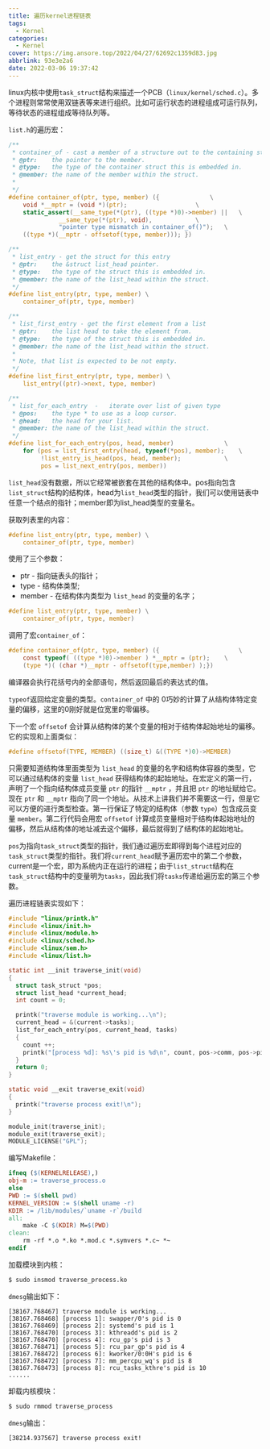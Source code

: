 ```yaml
---
title: 遍历kernel进程链表
tags:
  - Kernel
categories:
  - Kernel
cover: https://img.ansore.top/2022/04/27/62692c1359d83.jpg
abbrlink: 93e3e2a6
date: 2022-03-06 19:37:42
---
```


linux内核中使用`task_struct`结构来描述一个PCB（`linux/kernel/sched.c`）。多个进程则常常使用双链表等来进行组织。比如可运行状态的进程组成可运行队列，等待状态的进程组成等待队列等。

`list.h`的遍历宏：

```c
/**
 * container_of - cast a member of a structure out to the containing structure
 * @ptr:	the pointer to the member.
 * @type:	the type of the container struct this is embedded in.
 * @member:	the name of the member within the struct.
 *
 */
#define container_of(ptr, type, member) ({				\
	void *__mptr = (void *)(ptr);					\
	static_assert(__same_type(*(ptr), ((type *)0)->member) ||	\
		      __same_type(*(ptr), void),			\
		      "pointer type mismatch in container_of()");	\
	((type *)(__mptr - offsetof(type, member))); })

/**
 * list_entry - get the struct for this entry
 * @ptr:	the &struct list_head pointer.
 * @type:	the type of the struct this is embedded in.
 * @member:	the name of the list_head within the struct.
 */
#define list_entry(ptr, type, member) \
	container_of(ptr, type, member)

/**
 * list_first_entry - get the first element from a list
 * @ptr:	the list head to take the element from.
 * @type:	the type of the struct this is embedded in.
 * @member:	the name of the list_head within the struct.
 *
 * Note, that list is expected to be not empty.
 */
#define list_first_entry(ptr, type, member) \
	list_entry((ptr)->next, type, member)

/**
 * list_for_each_entry	-	iterate over list of given type
 * @pos:	the type * to use as a loop cursor.
 * @head:	the head for your list.
 * @member:	the name of the list_head within the struct.
 */
#define list_for_each_entry(pos, head, member)				\
	for (pos = list_first_entry(head, typeof(*pos), member);	\
	     !list_entry_is_head(pos, head, member);			\
	     pos = list_next_entry(pos, member))
```

`list_head`没有数据，所以它经常被嵌套在其他的结构体中。pos指向包含`list_struct`结构的结构体，head为`list_head`类型的指针，我们可以使用链表中任意一个结点的指针；member即为list_head类型的变量名。

获取列表里的内容：

```c
#define list_entry(ptr, type, member) \
    container_of(ptr, type, member)
```

使用了三个参数：

- ptr - 指向链表头的指针；
- type - 结构体类型;
- member - 在结构体内类型为 `list_head` 的变量的名字；

```c
#define list_entry(ptr, type, member) \
    container_of(ptr, type, member)
```

调用了宏`container_of`：

```c
#define container_of(ptr, type, member) ({                      \
    const typeof( ((type *)0)->member ) *__mptr = (ptr);    \
    (type *)( (char *)__mptr - offsetof(type,member) );})
```

编译器会执行花括号内的全部语句，然后返回最后的表达式的值。

`typeof`返回给定变量的类型。`container_of` 中的 0巧妙的计算了从结构体特定变量的偏移，这里的0刚好就是位宽里的零偏移。

下一个宏 `offsetof` 会计算从结构体的某个变量的相对于结构体起始地址的偏移。它的实现和上面类似：

```c
#define offsetof(TYPE, MEMBER) ((size_t) &((TYPE *)0)->MEMBER)
```

只需要知道结构体里面类型为 `list_head` 的变量的名字和结构体容器的类型，它可以通过结构体的变量 `list_head` 获得结构体的起始地址。在宏定义的第一行，声明了一个指向结构体成员变量 `ptr` 的指针 `__mptr` ，并且把 `ptr` 的地址赋给它。现在 `ptr` 和 `__mptr` 指向了同一个地址。从技术上讲我们并不需要这一行，但是它可以方便的进行类型检查。第一行保证了特定的结构体（参数 `type`）包含成员变量 `member`。第二行代码会用宏 `offsetof` 计算成员变量相对于结构体起始地址的偏移，然后从结构体的地址减去这个偏移，最后就得到了结构体的起始地址。

`pos`为指向`task_struct`类型的指针，我们通过遍历宏即得到每个进程对应的`task_struct`类型的指针。我们将`current_head`赋予遍历宏中的第二个参数，current是一个宏，即为系统内正在运行的进程；由于`list_struct`结构在`task_struct`结构中的变量明为`tasks`，因此我们将`tasks`传递给遍历宏的第三个参数。

遍历进程链表实现如下：

```c
#include "linux/printk.h"
#include <linux/init.h>
#include <linux/module.h>
#include <linux/sched.h>
#include <linux/sem.h>
#include <linux/list.h>

static int __init traverse_init(void)
{
  struct task_struct *pos;
  struct list_head *current_head;
  int count = 0;

  printk("traverse module is working...\n");
  current_head = &(current->tasks);
  list_for_each_entry(pos, current_head, tasks)
  {
    count ++;
    printk("[process %d]: %s\'s pid is %d\n", count, pos->comm, pos->pid);
  }
  return 0;
}

static void __exit traverse_exit(void)
{
  printk("traverse process exit!\n");
}

module_init(traverse_init);
module_exit(traverse_exit);
MODULE_LICENSE("GPL");
```

编写Makefile：

```makefile
ifneq ($(KERNELRELEASE),)
obj-m := traverse_process.o
else
PWD := $(shell pwd)
KERNEL_VERSION := $(shell uname -r)
KDIR := /lib/modules/`uname -r`/build
all:
	make -C $(KDIR) M=$(PWD)
clean:
	rm -rf *.o *.ko *.mod.c *.symvers *.c~ *~
endif
```

加载模块到内核：

```bash
$ sudo insmod traverse_process.ko
```

`dmesg`输出如下：

```
[38167.768467] traverse module is working...
[38167.768468] [process 1]: swapper/0's pid is 0
[38167.768469] [process 2]: systemd's pid is 1
[38167.768470] [process 3]: kthreadd's pid is 2
[38167.768470] [process 4]: rcu_gp's pid is 3
[38167.768471] [process 5]: rcu_par_gp's pid is 4
[38167.768472] [process 6]: kworker/0:0H's pid is 6
[38167.768472] [process 7]: mm_percpu_wq's pid is 8
[38167.768473] [process 8]: rcu_tasks_kthre's pid is 10
......
```

卸载内核模块：

```bash
$ sudo rmmod traverse_process
```

`dmesg`输出：

```
[38214.937567] traverse process exit!
```

